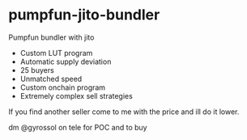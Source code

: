 # pumpfun-jito-bundler
Pumpfun bundler with jito



 - Custom LUT program
 - Automatic supply deviation
 - 25  buyers
 - Unmatched speed
 - Custom onchain program
 -  Extremely complex sell strategies

If you find another seller come to me with the price and ill do it lower.

 dm @gyrossol on tele for POC and to buy
